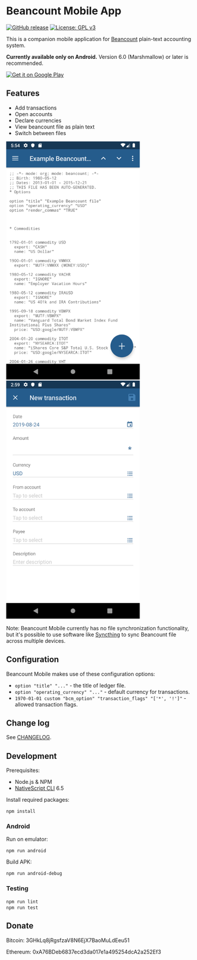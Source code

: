 # Beancount Mobile App

[![GitHub release](https://img.shields.io/github/release/xuhcc/beancount-mobile)](https://github.com/xuhcc/beancount-mobile/releases)
[![License: GPL v3](https://img.shields.io/github/license/xuhcc/beancount-mobile)](https://github.com/xuhcc/beancount-mobile/blob/HEAD/LICENSE)

This is a companion mobile application for [Beancount](http://furius.ca/beancount/) plain-text accounting system.

**Currently available only on Android.** Version 6.0 (Marshmallow) or later is recommended.

<a href="https://play.google.com/store/apps/details?id=link.beancount.mobile"><img width="200" alt="Get it on Google Play" src="https://play.google.com/intl/en_gb/badges/images/generic/en_badge_web_generic.png" /></a>

## Features

* Add transactions
* Open accounts
* Declare currencies
* View beancount file as plain text
* Switch between files

<img src="metadata/en-US/images/phoneScreenshots/screenshot_text.png" width="360"> <img src="metadata/en-US/images/phoneScreenshots/screenshot_new_txn.png" width="360">

Note: Beancount Mobile currently has no file synchronization functionality, but it's possible to use software like [Syncthing](https://syncthing.net/) to sync Beancount file across multiple devices.

## Configuration

Beancount Mobile makes use of these configuration options:

* `option "title" "..."` - the title of ledger file.
* `option "operating_currency" "..."` - default currency for transactions.
* `1970-01-01 custom "bcm_option" "transaction_flags" "['*', '!']"` - allowed transaction flags.

## Change log

See [CHANGELOG](CHANGELOG.md).

## Development

Prerequisites:

* Node.js & NPM
* [NativeScript CLI](https://docs.nativescript.org/angular/start/quick-setup#step-2-install-the-nativescript-cli) 6.5

Install required packages:

```
npm install
```

### Android

Run on emulator:

```
npm run android
```

Build APK:

```
npm run android-debug
```

### Testing

```
npm run lint
npm run test
```

## Donate

Bitcoin: 3GHkLq8jRgsfzaV8N6EjX7BaoMuLdEeu51

Ethereum: 0xA76BDeb6837ecd3da017e1a495254dcA2a252Ef3
